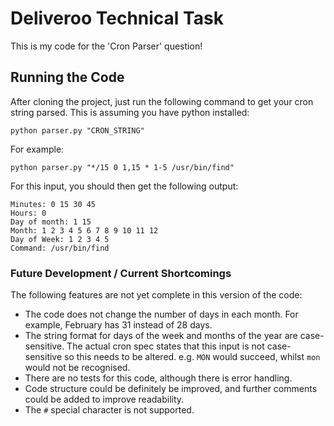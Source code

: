 # Deliveroo Technical Task

This is my code for the 'Cron Parser' question!

## Running the Code

After cloning the project, just run the following command to get your cron
string parsed. This is assuming you have python installed:

`python parser.py "CRON_STRING"`

For example:

`python parser.py "*/15 0 1,15 * 1-5 /usr/bin/find"`

For this input, you should then get the following output:

```
Minutes: 0 15 30 45
Hours: 0
Day of month: 1 15
Month: 1 2 3 4 5 6 7 8 9 10 11 12
Day of Week: 1 2 3 4 5
Command: /usr/bin/find
```

### Future Development / Current Shortcomings

The following features are not yet complete in this version of the code:
- The code does not change the number of days in each month. For example, February has 31 instead of 28 days.
- The string format for days of the week and months of the year are case-sensitive. The actual cron spec states that this input is not case-sensitive so this needs to be altered. e.g. `MON` would succeed, whilst `mon` would not be recognised.
- There are no tests for this code, although there is error handling.
- Code structure could be definitely be improved, and further comments could be added to improve readability.
- The `#` special character is not supported.